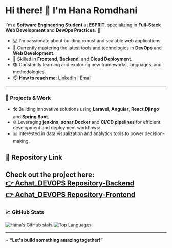# Hi there! 👋 I'm Hana Romdhani

I'm a **Software Engineering Student** at **[ESPRIT](https://esprit.tn/)**, specializing in **Full-Stack Web Development** and **DevOps Practices**. 🚀
- 💻 I’m passionate about building robust and scalable web applications.
- 🌱 Currently mastering the latest tools and technologies in **DevOps** and **Web Development**.
- 🔧 Skilled in **Frontend**, **Backend**, and **Cloud Deployment**.
- 📚 Constantly learning and exploring new frameworks, languages, and methodologies.
- 📫 **How to reach me**: [LinkedIn](https://www.linkedin.com/in/romdhani-hana) | [Email](hanaromdhani98@gmail.com)
---
### 🔭 Projects & Work
- 🛠️ Building innovative solutions using **Laravel**, **Angular**, **React**,**Djingo** and **Spring Boot**.
- 🌐 Leveraging **jenkins**, **sonar**,**Docker** and **CI/CD pipelines** for efficient development and deployment workflows:
- 📊 Interested in data visualization and analytics tools to power decision-making.
## 🔗 Repository Link
Check out the project here:  
[👉 Achat_DEVOPS Repository-Backend](https://github.com/amenibensaada/Achat_DEVOPS/tree/Produit)<br>
[👉 Achat_DEVOPS Repository-Frontend](https://github.com/Hana-Romdhani/CRUDFrontDevops)
---
### 📈 GitHub Stats
![Hana's GitHub stats](https://github-readme-stats.vercel.app/api?username=Hana-Romdhani&show_icons=true&theme=radical)
![Top Languages](https://github-readme-stats.vercel.app/api/top-langs/?username=Hana-Romdhani&layout=compact&theme=radical)

---

⭐️ **“Let's build something amazing together!”**

